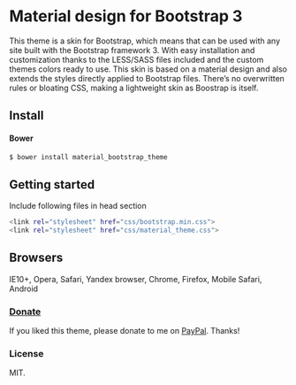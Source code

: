 # Material design for Bootstrap 3
This theme is a skin for Bootstrap, which means that can be used with any site built with the Bootstrap framework 3. With easy installation and customization thanks to the LESS/SASS files included and the custom themes colors ready to use. 
This skin is based on a material design and also extends the styles directly applied to Bootstrap files. There’s no overwritten rules or bloating CSS, making a lightweight skin as Boostrap is itself. 

## Install

#### Bower
```sh
$ bower install material_bootstrap_theme 
```
## Getting started

Include following files in head section

```sh
<link rel="stylesheet" href="css/bootstrap.min.css">
<link rel="stylesheet" href="css/material_theme.css">
```

## Browsers
IE10+, Opera, Safari, Yandex browser, Chrome, Firefox, Mobile Safari, Android

### [Donate](https://www.paypal.me/melnik909)
If you liked this theme, please donate to me on [PayPal](https://www.paypal.me/melnik909). Thanks!

### License
MIT.
